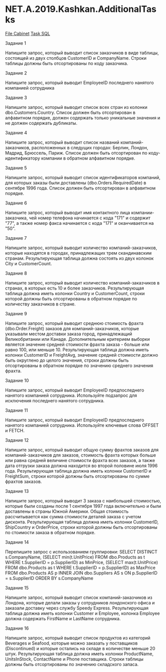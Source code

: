 # NET.A.2019.Kashkan.AdditionalTasks
[File Cabinet](https://github.com/kashkan10/NET.A.2019.Kashkan.AdditionalTasks/tree/master/FileCabinet)
[Task SQL](https://github.com/kashkan10/NET.A.2019.Kashkan.AdditionalTasks/tree/master/Task%20SQL)

Задание 1

Напишите запрос, который выводит список заказчиков в виде таблицы, состоящей из двух столбцов CustomerID и CompanyName. Строки таблицы должны быть отсортированы по коду заказчика.

Задание 2

Напишите запрос, который выводит EmployeeID последнего нанятого компанией сотрудника

Задание 3

Напишите запрос, который выводит список всех стран из колонки dbo.Customers.Country. Список должен быть отсортирован в алфавитном порядке, должен содержать только уникальные значения и не должен содержать дубликаты.

Задание 4

Напишите запрос, который выводит список названий компаний-заказчиков, расположенных в следущих городах: Берлин, Лондон, Мадрид, Брюссель, Париж. Список должен быть отсортирован по коду-идентификатору компании в обратном алфавитном порядке.

Задание 5

Напишите запрос, который выводит список идентификаторов компаний, для которых заказы были доставлены (dbo.Orders.RequiredDate) в сентябре 1996 года. Список должен быть отсортирован в алфавитном порядке.

Задание 6

Напишите запрос, который выводит имя контактного лица компании-заказчика, чей номер телефона начинается с кода "171" и содержит "77", а также номер факса начинается с кода "171" и оканчивается на "50".

Задание 7

Напишите запрос, который выводит количество компаний-заказчиков, которые находятся в городах, принадлежащих трем скандинавским странам. Результирующая таблица должна состоять из двух колонок City и CustomerCount.

Задание 8

Напишите запрос, который выводит количество компаний-заказчиков в странах, в которых есть 10 и более заказчиков. Результирующая таблица должна иметь колонки Country и CustomerCount, строки которой должны быть отсортированы в обратном порядке по количеству заказчиков в стране.

Задание 9

Напишите запрос, который выводит среднюю стоимость фрахта (dbo.Order.Freight) заказов для компаний-заказчиков, которые указывали местом доставки заказа город, принадлежащий Великобритании или Канаде. Дополнительным критерием выборки является значение средней стоимости фрахта заказа - больше или равно 100, или меньше 10. Результирующая таблица должна иметь колонки CustomerID и FreightAvg, значение средней стоимости должно быть округлено до целого значения, строки должны быть отсортированы в обратном порядке по значению среднего значения фрахта.

Задание 10

Напишите запрос, который выводит EmployeeID предпоследнего нанятого компанией сотрудника. Используйте подзапрос для исключения последнего нанятого сотрудника.

Задание 11

Напишите запрос, который выводит EmployeeID предпоследнего нанятого компанией сотрудника. Используйте ключевые слова OFFSET и FETCH.

Задание 12

Напишите запрос, который выводит общую сумму фрахтов заказов для компаний-заказчиков для заказов, стоимость фрахта которых больше или равна средней величине стоимости фрахта всех заказов, а также дата отгрузки заказа должна находится во второй половине июля 1996 года. Результирующая таблица должна иметь колонки CustomerID и FreightSum, строки которой должны быть отсортированы по сумме фрахтов заказов.

Задание 13

Напишите запрос, который выводит 3 заказа с наибольшей стоимостью, которые были созданы после 1 сентября 1997 года включительно и были доставлены в страны Южной Америки. Общая стоимость рассчитывается как сумма стоимости деталей заказа с учетом дисконта. Результирующая таблица должна иметь колонки CustomerID, ShipCountry и OrderPrice, строки которой должны быть отсортированы по стоимости заказа в обратном порядке.

Задание 14

Перепишите запрос с использованием группировки:
SELECT DISTINCT s.CompanyName,
(SELECT min(t.UnitPrice) FROM dbo.Products as t WHERE t.SupplierID = p.SupplierID) as MinPrice,
(SELECT max(t.UnitPrice) FROM dbo.Products as t WHERE t.SupplierID = p.SupplierID) as MaxPrice
FROM dbo.Products AS p
INNER JOIN dbo.Suppliers AS s ON p.SupplierID = s.SupplierID
ORDER BY s.CompanyName

Задание 15

Напишите запрос, который выводит список компаний-заказчиков из Лондона, которые делали заказы у сотрудников лондонского офиса и заказали доставку через службу Speedy Express. Результирующая таблица должна иметь колонки Customer и Employee, колонка Employee должна содержать FirstName и LastName сотрудника.

Задание 16

Напишите запрос, который выводит список продуктов из категорий Beverages и Seafood, которые можно заказать у поставщиков (Discontinued) и которые остались на складе в количестве меньше 20 штук. Результирующая таблица должна иметь колонки ProductName, UnitsInStock, ContactName и Phone поставщика. Строки таблицы должны быть отсортированы по значению складского запаса.

